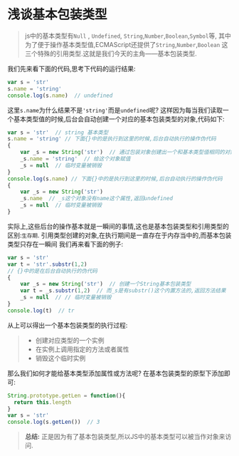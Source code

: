 # 浅谈基本包装类型
> js中的基本类型有`Null` , `Undefined`, `String`,`Number`,`Boolean`,`Symbol`等,
其中为了便于操作基本类型值,ECMAScript还提供了`String`,`Number`,`Boolean` 这三个特殊的引用类型.这就是我们今天的主角——基本包装类型.

我们先来看下面的代码,思考下代码的运行结果:
```javascript
var s = 'str'
s.name = 'string'
console.log(s.name)  // undefined
```
这里`s.name`为什么结果不是`'string'`而是`undefined`呢?
这样因为每当我们读取一个基本类型值的时候,后台会自动创建一个对应的基本包装类型的对象,代码如下:
```javascript
var s = 'str'  // string 基本类型
s.name = 'string' // 下面{}中的是执行到这里的时候,后台自动执行的操作伪代码
{
    var _s = new String('str')  // 通过包装对象创建出一个和基本类型值相同的对象
    _s.name = 'string'  // 给这个对象赋值
    _s = null  // 临时变量被销毁
}
console.log(s.name) // 下面{}中的是执行到这里的时候,后台自动执行的操作伪代码
{
    var _s = new String('str')
    _s.name  // _s这个对象没有name这个属性,返回undefined
    _s = null  // 临时变量被销毁
}
```
实际上,这些后台的操作基本就是一瞬间的事情,这也是基本包装类型和引用类型的区别:`生存期`.
引用类型创建的对象,在执行期间是一直存在于内存当中的,而基本包装类型只存在一瞬间
我们再来看下面的例子:
```javascript
var s = 'str'
var t = 'str'.substr(1,2)
// {}中的是在后台自动执行的伪代码
{
    var _s = new String('str')  // 创建一个String基本包装类型
    var t = _s.substr(1,2)  // 而_s是有substr()这个内置方法的,返回方法结果
    _s = null  // // 临时变量被销毁
}
console.log(t)  // tr
```
从上可以得出一个基本包装类型的执行过程:
> - 创建对应类型的一个实例
> - 在实例上调用指定的方法或者属性
> - 销毁这个临时实例

那么我们如何才能给基本类型添加属性或方法呢?
在基本包装类型的原型下添加即可:

```javascript
String.prototype.getLen = function(){
  return this.length
}
var s = 'str'
console.log(s.getLen())  // 3
```

> **总结:** 正是因为有了基本包装类型,所以JS中的基本类型可以被当作对象来访问.




